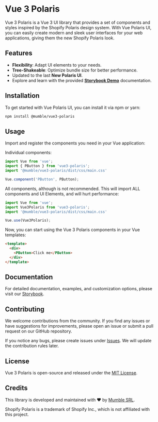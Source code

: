 # Vue 3 Polaris

Vue 3 Polaris is a Vue 3 UI library that provides a set of components and styles inspired by the Shopify Polaris design system. With Vue Polaris UI, you can easily create modern and sleek user interfaces for your web applications, giving them the new Shopify Polaris look.

## Features

- **Flexibility**: Adapt UI elements to your needs.
- **Tree-Shakeable**: Optimize bundle size for better performance.
- Updated to the last **New Polaris UI**.
- Explore and learn with the provided **[Storybook Demo](https://main--65b77e7089c2e7e8d6265ba2.chromatic.com/)** documentation.

## Installation

To get started with Vue Polaris UI, you can install it via npm or yarn:

```bash
npm install @mumble/vue3-polaris
```

## Usage

Import and register the components you need in your Vue application:

Individual components:
```javascript
import Vue from 'vue';
import { PButton } from 'vue3-polaris';
import '@mumble/vue3-polaris/dist/css/main.css'

Vue.component('PButton', PButton);
```

All components, although is not recommended. This will import ALL components and UI Elements, and will hurt performance:
```javascript
import Vue from 'vue';
import Vue3Polaris from 'vue3-polaris';
import '@mumble/vue3-polaris/dist/css/main.css'

Vue.use(Vue3Polaris);
```

Now, you can start using the Vue 3 Polaris components in your Vue templates:

```html
<template>
  <div>
    <PButton>Click me</PButton>
  </div>
</template>
```

## Documentation

For detailed documentation, examples, and customization options, please visit our [Storybook](https://main--65b77e7089c2e7e8d6265ba2.chromatic.com/).

## Contributing
We welcome contributions from the community. If you find any issues or have suggestions for improvements, please open an issue or submit a pull request on our GitHub repository.

If you notice any bugs, please create issues under [Issues](https://github.com/your-repo/vue3-polaris/issues). We will update the contribution rules later.

## License

Vue 3 Polaris is open-source and released under the [MIT License](https://github.com/your-repo/vue-polaris-ui/blob/main/LICENSE).

## Credits

This library is developed and maintained with ❤️ by [Mumble SRL](https://mumble.it/en/).

Shopify Polaris is a trademark of Shopify Inc., which is not affiliated with this project.